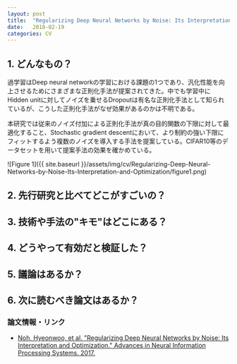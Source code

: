 ```yaml
---
layout: post
title:  "Regularizing Deep Neural Networks by Noise: Its Interpretation and Optimization"
date:   2018-02-19
categories: CV
---
```


## 1. どんなもの？

過学習はDeep neural networkの学習における課題の1つであり、汎化性能を向上させるためにさまざまな正則化手法が提案されてきた。中でも学習中にHidden unitに対してノイズを乗せるDropoutは有名な正則化手法として知られているが、こうした正則化手法がなぜ効果があるのかは不明である。

本研究では従来のノイズ付加による正則化手法が真の目的関数の下限に対して最適化すること、Stochastic gradient descentにおいて、より制約の強い下限にフィットするよう複数のノイズを導入する手法を提案している。CIFAR10等のデータセットを用いて提案手法の効果を確かめている。

![Figure 1]({{ site.baseurl }}/assets/img/cv/Regularizing-Deep-Neural-Networks-by-Noise-Its-Interpretation-and-Optimization/figure1.png)

## 2. 先行研究と比べてどこがすごいの？

## 3. 技術や手法の"キモ"はどこにある？

## 4. どうやって有効だと検証した？

## 5. 議論はあるか？

## 6. 次に読むべき論文はあるか？

### 論文情報・リンク

- [Noh, Hyeonwoo, et al. "Regularizing Deep Neural Networks by Noise: Its Interpretation and Optimization." Advances in Neural Information Processing Systems. 2017.](http://papers.nips.cc/paper/7096-regularizing-deep-neural-networks-by-noise-its-interpretation-and-optimization)
